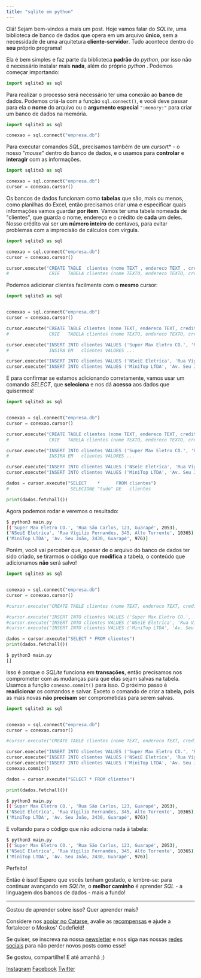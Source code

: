 ```yaml
---
title: "sqlite em python"
---
```


Olá! Sejam bem-vindos a mais um post. Hoje vamos falar do *SQLite*, uma biblioteca de
banco de dados que opera em um arquivo **único**, sem a necessidade de uma
arquitetura **cliente-servidor**. Tudo acontece dentro do **seu** próprio programa!

Ela é bem simples e faz parte da biblioteca **padrão** do *python*, por isso não é
necessário instalar mais **nada**, além do próprio *python* . Podemos começar
importando:

```python
import sqlite3 as sql
```

Para realizar o processo será necessário ter uma conexão ao **banco** de dados. Podemos criá-la com a função
`sql.connect()`, e você deve passar para ela o **nome** do arquivo ou o **argumento
especial** `":memory:"` para criar um banco de dados na memória.

```python
import sqlite3 as sql

conexao = sql.connect("empresa.db")
```

Para executar comandos *SQL*, precisamos também de um *cursor*t* - o nosso "*mouse*" dentro do banco de dados, e o usamos para **controlar** e **interagir** com as informações.

```python
import sqlite3 as sql

conexao = sql.connect("empresa.db")
cursor = conexao.cursor()
```

Os bancos de dados funcionam como **tabelas** que são, mais ou menos, como planilhas
do Excel, então precisamos criar uma e especificar quais informações vamos guardar
**por item**. Vamos ter uma tabela nomeada de "clientes", que guarda o nome, endereço e o
crédito de **cada** um deles. Nosso crédito vai ser um **número inteiro** de centavos,
para evitar problemas com a imprecisão de cálculos com vírgula.

```python
import sqlite3 as sql

conexao = sql.connect("empresa.db")
cursor = conexao.cursor()

cursor.execute("CREATE TABLE  clientes (nome TEXT , endereco TEXT , credito INTEGER)")
#               CRIE   TABELA clientes (nome TEXTO, endereco TEXTO, credito INTEIRO)
```

Podemos adicionar clientes facilmente com o **mesmo** cursor:

```python
import sqlite3 as sql


conexao = sql.connect("empresa.db")
cursor = conexao.cursor()

cursor.execute("CREATE TABLE clientes (nome TEXT, endereco TEXT, credito INTEGER)")
#               CRIE   TABELA clientes (nome TEXTO, endereco TEXTO, credito INTEIRO)

cursor.execute("INSERT INTO clientes VALUES ('Super Max Eletro CO.', 'Rua São Carlos, 123, Guarapé', 2053)")
#               INSIRA EM   clientes VALORES ...

cursor.execute("INSERT INTO clientes VALUES ('NSeiE Eletríca', 'Rua Vígilio Fernandes, 345, Alto Torrente', 10365)")
cursor.execute("INSERT INTO clientes VALUES ('MiniTop LTDA', 'Av. Seu João, 2430, Guarapé', 976)")
```

E para confirmar se estamos adicionando corretamente, vamos usar um comando
*SELECT*, que **seleciona** e nos dá **acesso** aos dados que quisermos!

```python
import sqlite3 as sql


conexao = sql.connect("empresa.db")
cursor = conexao.cursor()

cursor.execute("CREATE TABLE clientes (nome TEXT, endereco TEXT, credito INTEGER)")
#               CRIE   TABELA clientes (nome TEXTO, endereco TEXTO, credito INTEIRO)

cursor.execute("INSERT INTO clientes VALUES ('Super Max Eletro CO.', 'Rua São Carlos, 123, Guarapé', 2053)")
#               INSIRA EM   clientes VALORES ...

cursor.execute("INSERT INTO clientes VALUES ('NSeiE Eletríca', 'Rua Vígilio Fernandes, 345, Alto Torrente', 10365)")
cursor.execute("INSERT INTO clientes VALUES ('MiniTop LTDA', 'Av. Seu João, 2430, Guarapé', 976)")

dados = cursor.execute("SELECT    *      FROM clientes")
#                       SELECIONE "tudo" DE   clientes

print(dados.fetchall())
```

Agora podemos rodar e veremos o resultado:

```bash
$ python3 main.py
[('Super Max Eletro CO.', 'Rua São Carlos, 123, Guarapé', 2053),
('NSeiE Eletríca', 'Rua Vígilio Fernandes, 345, Alto Torrente', 10365),
('MiniTop LTDA', 'Av. Seu João, 2430, Guarapé', 976)]
```

Porém, você vai perceber que, apesar de o arquivo do banco de dados ter sido
criado, se tirarmos o código que **modifica** a tabela, o conteúdo que adicionamos
**não** será salvo!

```python
import sqlite3 as sql


conexao = sql.connect("empresa.db")
cursor = conexao.cursor()

#cursor.execute("CREATE TABLE clientes (nome TEXT, endereco TEXT, credito INTEGER)")

#cursor.execute("INSERT INTO clientes VALUES ('Super Max Eletro CO.', 'Rua São Carlos, 123, Guarapé', 2053)")
#cursor.execute("INSERT INTO clientes VALUES ('NSeiE Eletríca', 'Rua Vígilio Fernandes, 345, Alto Torrente', 10365)")
#cursor.execute("INSERT INTO clientes VALUES ('MiniTop LTDA', 'Av. Seu João, 2430, Guarapé', 976)")

dados = cursor.execute("SELECT * FROM clientes")
print(dados.fetchall())
```

```bash
$ python3 main.py
[]
```

Isso é porque o *SQLite* funciona em **transações**, então precisamos nos comprometer
com as mudanças para que elas sejam salvas na tabela. Usamos a função
`conexao.commit()` para isso. O próximo passo é **readicionar** os comandos e salvar.
Exceto o comando de criar a tabela, pois as mais novas **não precisam** ser
comprometidas para serem salvas.

```python
import sqlite3 as sql


conexao = sql.connect("empresa.db")
cursor = conexao.cursor()

#cursor.execute("CREATE TABLE clientes (nome TEXT, endereco TEXT, credito INTEGER)")

cursor.execute("INSERT INTO clientes VALUES ('Super Max Eletro CO.', 'Rua São Carlos, 123, Guarapé', 2053)")
cursor.execute("INSERT INTO clientes VALUES ('NSeiE Eletríca', 'Rua Vígilio Fernandes, 345, Alto Torrente', 10365)")
cursor.execute("INSERT INTO clientes VALUES ('MiniTop LTDA', 'Av. Seu João, 2430, Guarapé', 976)")
conexao.commit()

dados = cursor.execute("SELECT * FROM clientes")

print(dados.fetchall())

```

```bash
$ python3 main.py
[('Super Max Eletro CO.', 'Rua São Carlos, 123, Guarapé', 2053),
('NSeiE Eletríca', 'Rua Vígilio Fernandes, 345, Alto Torrente', 10365),
('MiniTop LTDA', 'Av. Seu João, 2430, Guarapé', 976)]
```

E voltando para o código que não adiciona nada à tabela:

```bash
$ python3 main.py
[('Super Max Eletro CO.', 'Rua São Carlos, 123, Guarapé', 2053),
('NSeiE Eletríca', 'Rua Vígilio Fernandes, 345, Alto Torrente', 10365),
('MiniTop LTDA', 'Av. Seu João, 2430, Guarapé', 976)]
```

Perfeito!

Então é isso! Espero que vocês tenham gostado, e lembre-se: para continuar
avançando em *SQLite*, o **melhor caminho** é aprender *SQL* - a linguagem dos bancos de
dados - mais a fundo!

---

Gostou de aprender sobre isso? Quer aprender mais? 

Considere nos [apoiar no Catarse](https://www.catarse.me/moskoscode), avalie as [recompensas](https://www.catarse.me/moskoscode) e ajude a fortalecer o Moskos' Codefield!

Se quiser, se inscreva na nossa [newsletter](https://moskoscode.com/newsletter) e nos siga nas nossas [redes sociais](https://linktr.ee/moskoscode) para não perder novos posts como esse!

Se gostou, compartilhe! E até amanhã ;)

[Instagram](https://www.instagram.com/moskoscode)
[Facebook](https://www.facebook.com/moskoscode)
[Twitter](https://www.twitter.com/moskoscode)
